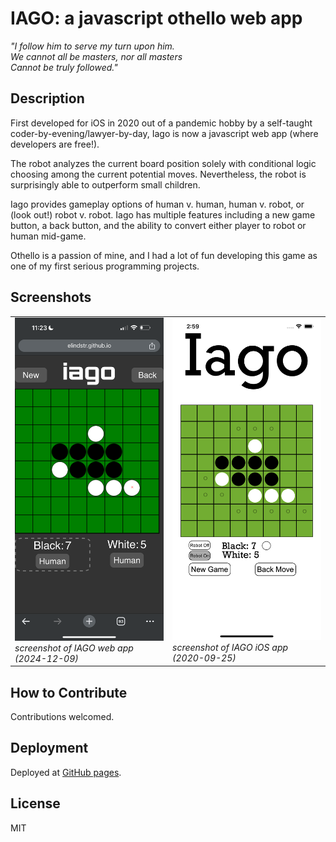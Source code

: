 # IAGO: a javascript othello web app

<i>"I follow him to serve my turn upon him.<br>
We cannot all be masters, nor all masters<br>
Cannot be truly followed."</i>

## Description 

First developed for iOS in 2020 out of a pandemic hobby by a self-taught coder-by-evening/lawyer-by-day, Iago is now a javascript web app (where developers are free!). 

The robot analyzes the current board position solely with conditional logic choosing among the current potential moves. Nevertheless, the robot is surprisingly able to outperform small children.
  
Iago provides gameplay options of human v. human, human v. robot, or (look out!) robot v. robot. Iago has multiple features including a new game button, a back button, and the ability to convert either player to robot or human mid-game.

Othello is a passion of mine, and I had a lot of fun developing this game as one of my first serious programming projects.

## Screenshots

<table>
  <tr>
    <td>
      <img src="media/mobile 2023-12-09.png" alt="screenshot of IAGO web app (2024-12-08)" width="300px"/><br>
      <i>screenshot of IAGO web app (2024-12-09)</i>
    </td>
    <td>
      <img src="media/iPhone 11 Pro Max - 2020-09-25 at 14.59.32.png" alt="screenshot of IAGO iOS app (2020-09-25)" width="300px"/><br>
      <i>screenshot of IAGO iOS app (2020-09-25)</i>
    </td>
  </tr>
</table>

## How to Contribute

Contributions welcomed.

## Deployment

Deployed at [GitHub pages](https://elindstr.github.io/iago/).

## License

MIT



